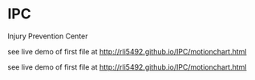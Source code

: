 IPC
===

Injury Prevention Center

see live demo of first file at http://rli5492.github.io/IPC/motionchart.html

see live demo of first file at http://rli5492.github.io/IPC/motionchart.html
